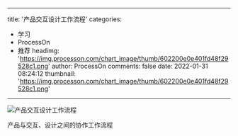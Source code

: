 
---
title: '产品交互设计工作流程'
categories: 
 - 学习
 - ProcessOn
 - 推荐
headimg: 'https://img.processon.com/chart_image/thumb/602200e0e401fd48f29528c1.png'
author: ProcessOn
comments: false
date: 2022-01-31 08:24:12
thumbnail: 'https://img.processon.com/chart_image/thumb/602200e0e401fd48f29528c1.png'
---

<div>   
<img class="thumb" alt="产品交互设计工作流程" src="https://img.processon.com/chart_image/thumb/602200e0e401fd48f29528c1.png" referrerpolicy="no-referrer">
<p>产品与交互、设计之间的协作工作流程</p>  
</div>
            